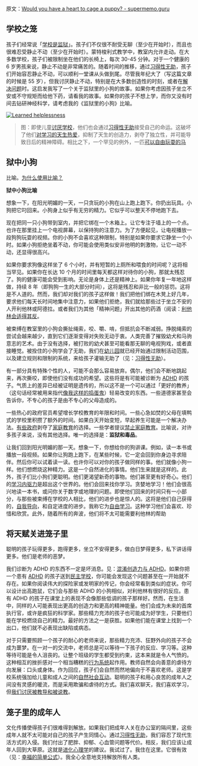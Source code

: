 原文：[Would you have a heart to cage a puppy? - supermemo.guru](https://supermemo.guru/wiki/Would_you_have_a_heart_to_cage_a_puppy%3F)

## 学校之笼

孩子们经常说「[学校是监狱](https://supermemo.guru/wiki/Gray:_School_is_prison)」。孩子们不仅很不耐受无聊（至少在开始时），而且也很难忍受静止不动（至少在开始时）。蒙特梭利式教学中，教室内允许走动。在大多数学校，孩子们被限制坐在他们的长椅上，每次 30-45 分钟。对于一个健康的 6 岁男孩来说，静止不动是非常痛苦的。随着时间的推移，通过[习得性无助](https://supermemo.guru/wiki/Learned_helplessness)，孩子们开始容忍静止不动，可以顺利一堂课从头做到尾。尽管我年纪大了（写这篇文章的时候是 55 岁），但我讨厌静止不动，特别是在大多数创造性的时刻，或者在[解决问题](https://supermemo.guru/wiki/How_to_solve_any_problem%3F)时。这启发我写了一个关于监狱里的小狗的故事。如果你考虑因孩子坐立不安或不守规矩而给他下药，请看我的故事。如果你的孩子不想上学，而你又没有时间去钻研神经科学，请考虑我的《监狱里的小狗》比喻。

[![Learned helplessness](https://supermemo.guru/images/thumb/c/c6/Learned_helplessness-_dogs_and_school_kids_accept_their_fate.jpg/200px-Learned_helplessness-_dogs_and_school_kids_accept_their_fate.jpg)](https://supermemo.guru/wiki/File:Learned_helplessness-_dogs_and_school_kids_accept_their_fate.jpg)

> 图：即使儿童[讨厌学校](https://supermemo.guru/wiki/Why_kids_hate_school)，他们也会通过[习得性无助](https://supermemo.guru/wiki/Learned_helplessness)接受自己的命运。这破坏了他们[对学习的天生热爱](https://supermemo.guru/wiki/Pleasure_of_learning)，抑制了天生的创造力，剥夺了独立性，并可能导致日后的精神障碍。相比之下，一个罕见的例外，一匹[可以自由玩耍的马](https://youtu.be/8FVqqQvYq88)

## 狱中小狗

比喻。[为什么使用比喻？](https://supermemo.guru/wiki/Why_use_metaphors%3F)

**狱中小狗比喻**

想象一下，在阳光明媚的一天，一只贪玩的小狗在山上跑上跑下。你扔出玩具。小狗把它叼回来。小狗身上似乎有无穷的精力。它似乎可以整天不停地跑下去。

现在把同一只小狗带到室内，并把它绑在一个木箱上。让它专注于墙上的一个点。也许在那里挂上一个电视屏幕，以保持狗的注意力。为了方便起见，让电视播放一段狗狗玩耍的视频。你的小狗不会喜欢这种限制，特别是如果你要求它静坐一个小时。如果小狗拒绝坐着不动，你可能会使用类似安非他明的刺激物，让它一动不动，还显得很高兴。

如果你要求狗像这样坐了 6 个小时，并有短暂的上厕所和喂食的时间呢？这将相当罕见。如果你在长达 10 个月的时间里每天都这样对待你的小狗，那就太残忍了。狗的健康可能会受到影响。无论是身体上还是精神上。如果你年复一年地这样做，持续 8 年（即狗狗一生的大部分时间），这将是残忍和非比一般的惩罚。这将是不人道的。然而，我们却对我们的孩子这样做！我们把他们绑在木凳上好几年，要求他们每天长时间地集中注意力，如果他们拒绝，我们就给那些过于坐立不安的人开利他林或阿德拉。或者我们为其他「精神问题」开出其他的药酒（阅读：[利他林会适得其反](https://supermemo.guru/wiki/Ritalin_will_backfire)。

被束缚在教室里的小狗会撕扯绳索，咬、嚼、啃，但抵抗会不断减弱。挣脱绳索的尝试会越来越少，直到它们逐渐变得对失败无动于衷。人类完善了摧毁幼犬和马驹意志的艺术。由于没有选择，被打败的幼犬甚至可能看那无聊的电视狗戏，或者直接睡觉。被拴住的小狗学会了无助，我们在[幼儿园](https://supermemo.guru/wiki/Daycare_misery)就已经开始通过限制活动范围，以及建立规则和限制的系统，来给孩子灌输无助了（见：[习得性无助](https://supermemo.guru/wiki/Learned_helplessness)）。

有一部分具有特殊个性的人，可能不会那么容易放弃。偶尔，他们会不断地跳起来，再次撕咬，即使他们没有成功的希望。这些将是有可能被诊断为 [ADHD](https://supermemo.guru/wiki/ADHD) 的孩子。气质上的差异已经被证明是遗传的，所以这不是一个可以通过「更好的教养」（这句话经常被用来指代[像我这样的捣蛋鬼](https://supermemo.guru/wiki/Socialization:_Personal_stories)）轻易改变的东西。一些道德家甚至会告诉你，不专心的孩子是由不专心的父母造成的。

一些热心的政府官员希望增长学校教育的年限和时间。一些心急如焚的父母在填鸭式的学校里积攒了额外的时间。如果白天开始变短，早起养生可能是一个解决办法。[有些政府](https://supermemo.guru/wiki/European_outcasts)剥夺了[家庭教育](https://supermemo.guru/wiki/Homeschooling)的选择。一些学者提议[禁止家庭教育](https://supermemo.guru/wiki/Ban_on_homeschooling)。比喻说，对许多孩子来说，没有其他选择。唯一的选择是：**监狱和毒品**。

让我们回到阳光明媚的那一天。想象一下，你想给你的狗讲课。例如，读一本书或播放一段视频。如果你让狗跑上跑下，在某些时候，它一定会回到你身边寻求陪伴。然后你可以试着读一读。也许你可以对你的孩子做同样的事。他们就像小狗一样。他们想燃烧这种精力。这是一个自然进化的事情。他们生来就是这样的。此外，孩子们比小狗们更聪明。他们更渴望新奇的事物。他们甚至更有好奇心。他们的[学习内驱力](https://supermemo.guru/wiki/Learn_drive)是超出这个世界的。他们会回来找你学习。贪婪地学习！他们会很高兴地读一本书，或问你关于数字或地理的问题。即使他们回来的时间只有一小部分，与那些被束缚在学校的人相比，他们的进步也是惊人的。这将是他们自己获得的，[自我导向](https://supermemo.guru/wiki/Self-directed_learning)，和自定进度的进步。我称它为[自由学习](https://supermemo.guru/wiki/Free_learning)。这种学习他们会喜欢、珍惜和欣赏。此外，随着所有的奔波，他们将不太可能需要利他林的帮助

## 将天赋关进笼子里

聪明的孩子玩得更多，跑得更多，坐立不安得更多，做白日梦得更多，私下讲话得更多。他们是老师的恶梦。

我们诊断为 ADHD 的东西不一定是坏消息。见：[混淆创造力与 ADHD](https://supermemo.guru/wiki/Confusing_creativity_with_ADHD)。如果你把一个患有 [ADHD](https://supermemo.guru/wiki/ADHD) 的孩子送到[民主学校](https://supermemo.guru/wiki/Democratic_school)，你可能会发现这个问题甚至在一开始就不存在。如果你阅读伟大的探险家或发明家的传记，你会经常看到类似的症状。你可以设计出高跑鼠，它们会与那些 ADHD 的小狗相似，对利他林有很好的反应。患有 ADHD 的孩子在课堂上的表现不会像那些低调的孩子那样好。然而，在生活中，同样的人可能表现出更高的创造力和更高的精神能量。他们会成为未来的首席执行官，或许是疯狂的科学家。那些精力充沛的孩子也可能成为好学生，只要他们能在学校燃烧自己的精力。最好的方法之一是获胜。如果他们能在课堂上找到一个出口，他们就不必表现出缺陷或病态。

对于只需要照顾一个孩子的耐心的老师来说，那些精力充沛、狂野外向的孩子不会成为噩梦。在一对一的交流中，老师总是可以等待一下孩子的反应、学习等。这种等待可能是令人沮丧的。让整个班级的学生都受到约束，这本来就是令人气愤的。这种相互的挫折感对一个相当糟糕的[行为系统](https://supermemo.guru/wiki/Behavioral_system)起作用。教师自然会向善意的虐待方向发展：口头或身体。作为回应，孩子们会自然而然地偏向于不喜欢老师。这是学校系统强加给儿童和成人之间的[自然社会互动](https://supermemo.guru/wiki/Social_groups_in_socialization)。聪明的孩子和用心良苦的成年人之间没有灵感的暖流，而是采用欺骗和虐待的方式。我们喜欢聊天，我们喜欢学习，但[我们讨厌被教导和被说教](https://supermemo.guru/wiki/Education_counteracts_evolution)。

## 笼子里的成年人

文化传播使得孩子们很难得到解放。如果我们把成年人关在办公室的隔间里，这些成年人就不太可能对自己的孩子产生同情心。通过[习得性无助](https://supermemo.guru/wiki/Learned_helplessness)，我们容忍了现代生活方式的入侵。我们付出了肥胖、抑郁、心血管问题等代价。相反，我们应该让成年人回到大草原。这就是[进化心理学](https://supermemo.guru/wiki/Evolution_in_the_office:_happy_productivity)的建议。我试过了。我住在这里。它很有效（见：[幸福的简单公式](https://supermemo.guru/wiki/Simple_formula_for_happiness)）。我全心全意地支持解放所有人类。